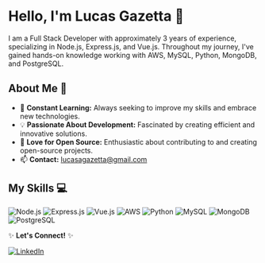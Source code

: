 # Hello, I'm Lucas Gazetta 👋

I am a Full Stack Developer with approximately 3 years of experience, specializing in Node.js, Express.js, and Vue.js. Throughout my journey, I've gained hands-on knowledge working with AWS, MySQL, Python, MongoDB, and PostgreSQL.

## About Me 🚀

- 🌱 **Constant Learning:** Always seeking to improve my skills and embrace new technologies.
- 💡 **Passionate About Development:** Fascinated by creating efficient and innovative solutions.
- 🤝 **Love for Open Source:** Enthusiastic about contributing to and creating open-source projects.
- 📫 **Contact:** lucasagazetta@gmail.com

## My Skills 💻

![Node.js](https://img.shields.io/badge/-Node.js-339933?style=flat-square&logo=node.js&logoColor=white)
![Express.js](https://img.shields.io/badge/-Express.js-000000?style=flat-square&logo=express&logoColor=white)
![Vue.js](https://img.shields.io/badge/-Vue.js-4FC08D?style=flat-square&logo=vue.js&logoColor=white)
![AWS](https://img.shields.io/badge/-AWS-232F3E?style=flat-square&logo=amazon-aws&logoColor=white)
![Python](https://img.shields.io/badge/-Python-3776AB?style=flat-square&logo=python&logoColor=white)
![MySQL](https://img.shields.io/badge/-MySQL-4479A1?style=flat-square&logo=mysql&logoColor=white)
![MongoDB](https://img.shields.io/badge/-MongoDB-47A248?style=flat-square&logo=mongodb&logoColor=white)
![PostgreSQL](https://img.shields.io/badge/-PostgreSQL-4169E1?style=flat-square&logo=postgresql&logoColor=white)

✨ **Let's Connect!** ✨

[![LinkedIn](https://img.shields.io/badge/-LinkedIn-0077B5?style=flat-square&logo=linkedin&logoColor=white)](https://www.linkedin.com/in/lucasgazetta/)

